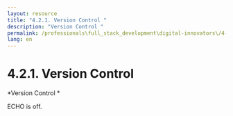 ```yaml
---
layout: resource
title: "4.2.1. Version Control "
description: "Version Control "
permalink: /professionals\full_stack_development\digital-innovators\/4-2-1-version-control-system-admin/
lang: en
---
```


# 4.2.1. Version Control 

*Version Control *

ECHO is off.
